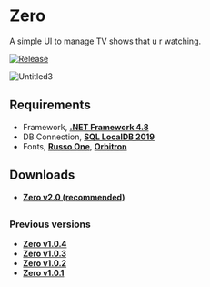 # Zero
A simple UI to manage TV shows that u r watching.


[![Release](https://img.shields.io/badge/release-v2.0-red)](https://github.com/Pahasara/Zero/releases/latest)

![Untitled3](https://user-images.githubusercontent.com/46932317/224922447-804d5be0-e46a-4f83-a068-2aeb2745fbc9.png)


## Requirements
* Framework, **[.NET Framework 4.8](https://dotnet.microsoft.com/en-us/download/dotnet-framework/thank-you/net48-offline-installer)**
* DB Connection, **[SQL LocalDB 2019](https://download.microsoft.com/download/7/c/1/7c14e92e-bdcb-4f89-b7cf-93543e7112d1/SqlLocalDB.msi)**
* Fonts, **[Russo One](https://fonts.google.com/specimen/Russo+One)**, **[Orbitron](https://fonts.google.com/specimen/Orbitron)**



## Downloads
* **[Zero v2.0 (recommended)](https://github.com/Pahasara/Zero/releases/download/Zero_v2.0.0/bin.zip)**


##
### Previous versions
* **[Zero v1.0.4](https://github.com/Pahasara/Zero/releases/download/Zero_v1.0.4/bin.zip)**
* **[Zero v1.0.3](https://github.com/Pahasara/Zero/releases/download/Zero_v1.0.3/bin.zip)**
* **[Zero v1.0.2](https://github.com/Pahasara/Zero/releases/download/Zero_v1.0.2/bin.zip)**
* **[Zero v1.0.1](https://github.com/Pahasara/Zero/releases/download/Zero_v1.0.1/bin.zip)**
